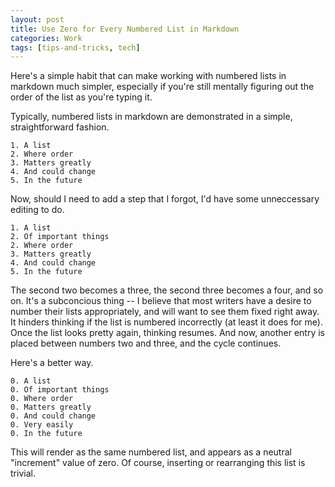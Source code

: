 ```yaml
---
layout: post
title: Use Zero for Every Numbered List in Markdown
categories: Work
tags: [tips-and-tricks, tech]
---
```


Here's a simple habit that can make working with numbered lists in markdown much simpler, especially if you're still mentally figuring out the order of the list as you're typing it.

Typically, numbered lists in markdown are demonstrated in a simple, straightforward fashion.

~~~
1. A list
2. Where order
3. Matters greatly
4. And could change
5. In the future
~~~

Now, should I need to add a step that I forgot, I'd have some unneccessary editing to do.

~~~
1. A list
2. Of important things
2. Where order
3. Matters greatly
4. And could change
5. In the future
~~~

The second two becomes a three, the second three becomes a four, and so on. It's a subconcious thing -- I believe that most writers have a desire to number their lists appropriately, and will want to see them fixed right away. It hinders thinking if the list is numbered incorrectly (at least it does for me). Once the list looks pretty again, thinking resumes. And now, another entry is placed between numbers two and three, and the cycle continues.

Here's a better way.

~~~
0. A list
0. Of important things
0. Where order
0. Matters greatly
0. And could change
0. Very easily
0. In the future
~~~

This will render as the same numbered list, and appears as a neutral "increment" value of zero. Of course, inserting or rearranging this list is trivial.
